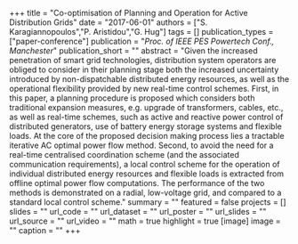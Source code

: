 +++
title = "Co-optimisation of Planning and Operation for Active Distribution Grids"
date = "2017-06-01"
authors = ["S. Karagiannopoulos","P. Aristidou","G. Hug"]
tags = []
publication_types = ["paper-conference"]
publication = "_Proc. of IEEE PES Powertech Conf., Manchester_"
publication_short = ""
abstract = "Given the increased penetration of smart grid technologies, distribution system operators are obliged to consider in their planning stage both the increased uncertainty introduced by non-dispatchable distributed energy resources, as well as the operational flexibility provided by new real-time control schemes. First, in this paper, a planning procedure is proposed which considers both traditional expansion measures, e.g. upgrade of transformers, cables, etc., as well as real-time schemes, such as active and reactive power control of distributed generators, use of battery energy storage systems and flexible loads. At the core of the proposed decision making process lies a tractable iterative AC optimal power flow method. Second, to avoid the need for a real-time centralised coordination scheme (and the associated communication requirements), a local control scheme for the operation of individual distributed energy resources and flexible loads is extracted from offline optimal power flow computations. The performance of the two methods is demonstrated on a radial, low-voltage grid, and compared to a standard local control scheme."
summary = ""
featured = false
projects = []
slides = ""
url_code = ""
url_dataset = ""
url_poster = ""
url_slides = ""
url_source = ""
url_video = ""
math = true
highlight = true
[image]
image = ""
caption = ""
+++

